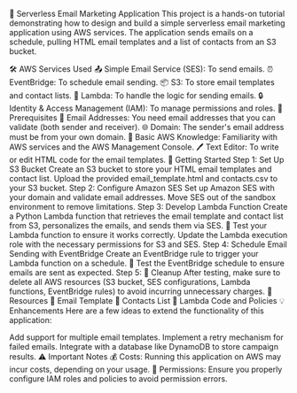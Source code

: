 📧 Serverless Email Marketing Application
This project is a hands-on tutorial demonstrating how to design and build a simple serverless email marketing application using AWS services. The application sends emails on a schedule, pulling HTML email templates and a list of contacts from an S3 bucket.

🛠️ AWS Services Used
📤 Simple Email Service (SES): To send emails.
⏰ EventBridge: To schedule email sending.
📦 S3: To store email templates and contact lists.
📝 Lambda: To handle the logic for sending emails.
🔒 Identity & Access Management (IAM): To manage permissions and roles.
📝 Prerequisites
📧 Email Addresses: You need email addresses that you can validate (both sender and receiver).
🌐 Domain: The sender's email address must be from your own domain.
🧠 Basic AWS Knowledge: Familiarity with AWS services and the AWS Management Console.
🖊️ Text Editor: To write or edit HTML code for the email templates.
🚀 Getting Started
Step 1: Set Up S3 Bucket
Create an S3 bucket to store your HTML email templates and contact list.
Upload the provided email_template.html and contacts.csv to your S3 bucket.
Step 2: Configure Amazon SES
Set up Amazon SES with your domain and validate email addresses.
Move SES out of the sandbox environment to remove limitations.
Step 3: Develop Lambda Function
Create a Python Lambda function that retrieves the email template and contact list from S3, personalizes the emails, and sends them via SES.
🧪 Test your Lambda function to ensure it works correctly.
Update the Lambda execution role with the necessary permissions for S3 and SES.
Step 4: Schedule Email Sending with EventBridge
Create an EventBridge rule to trigger your Lambda function on a schedule.
🧪 Test the EventBridge schedule to ensure emails are sent as expected.
Step 5: 🧹 Cleanup
After testing, make sure to delete all AWS resources (S3 bucket, SES configurations, Lambda functions, EventBridge rules) to avoid incurring unnecessary charges.
📂 Resources
📄 Email Template
📄 Contacts List
📄 Lambda Code and Policies
💡 Enhancements
Here are a few ideas to extend the functionality of this application:

Add support for multiple email templates.
Implement a retry mechanism for failed emails.
Integrate with a database like DynamoDB to store campaign results.
⚠️ Important Notes
💰 Costs: Running this application on AWS may incur costs, depending on your usage.
🔑 Permissions: Ensure you properly configure IAM roles and policies to avoid permission errors.
